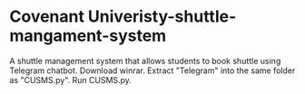 # Covenant Univeristy-shuttle-mangament-system
A shuttle management system that allows students to book shuttle using Telegram chatbot.
Download winrar.
Extract "Telegram" into the same folder as "CUSMS.py".
Run CUSMS.py.
